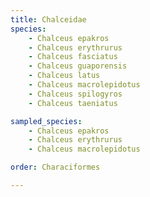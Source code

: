 ```yaml
---
title: Chalceidae
species:
    - Chalceus epakros
    - Chalceus erythrurus
    - Chalceus fasciatus
    - Chalceus guaporensis
    - Chalceus latus
    - Chalceus macrolepidotus
    - Chalceus spilogyros
    - Chalceus taeniatus

sampled_species:
    - Chalceus epakros
    - Chalceus erythrurus
    - Chalceus macrolepidotus

order: Characiformes

---
```

